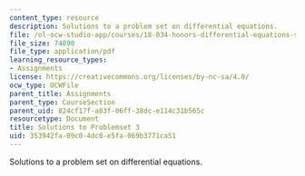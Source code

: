 ```yaml
---
content_type: resource
description: Solutions to a problem set on differential equations.
file: /ol-ocw-studio-app/courses/18-034-honors-differential-equations-spring-2009/353942fa09c04dc0e5fa069b3771ca51_MIT18_034s09_sol_pset03.pdf
file_size: 74890
file_type: application/pdf
learning_resource_types:
- Assignments
license: https://creativecommons.org/licenses/by-nc-sa/4.0/
ocw_type: OCWFile
parent_title: Assignments
parent_type: CourseSection
parent_uid: 824cf17f-a83f-06ff-38dc-e114c31b565c
resourcetype: Document
title: Solutions to Problemset 3
uid: 353942fa-09c0-4dc0-e5fa-069b3771ca51
---
```

Solutions to a problem set on differential equations.